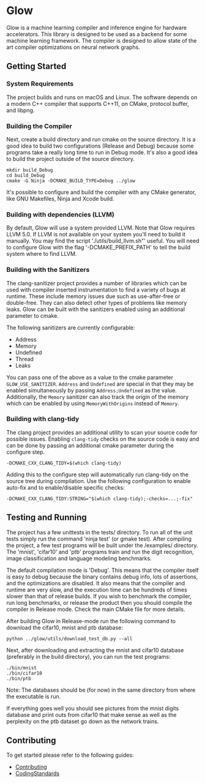 # Glow

Glow is a machine learning compiler and inference engine for hardware
accelerators. This library is designed to be used as a backend for some machine
learning framework. The compiler is designed to allow state of the art compiler
optimizations on neural network graphs.

## Getting Started

### System Requirements

The project builds and runs on macOS and Linux. The software depends on a modern
C++ compiler that supports C++11, on CMake, protocol buffer, and libpng.

### Building the Compiler

Next, create a build directory and run cmake on the source directory. It is a
good idea to build two configurations (Release and Debug) because some programs
take a really long time to run in Debug mode. It's also a good idea to build
the project outside of the source directory.

  ```
  mkdir build_Debug
  cd build_Debug
  cmake -G Ninja -DCMAKE_BUILD_TYPE=Debug ../glow
  ```

It's possible to configure and build the compiler with any CMake generator,
like GNU Makefiles, Ninja and Xcode build.

### Building with dependencies (LLVM)

By default, Glow will use a system provided LLVM.  Note that Glow requires LLVM
5.0. If LLVM is not available on your system you'll need to build it manually.
You may find the script './utils/build\_llvm.sh"' useful. You will need to
configure Glow with the flag '-DCMAKE\_PREFIX\_PATH' to tell the build system
where to find LLVM.

### Building with the Sanitizers

The clang-sanitizer project provides a number of libraries which can be used with
compiler inserted instrumentation to find a variety of bugs at runtime.  These
include memory issues due such as use-after-free or double-free.  They can also
detect other types of problems like memory leaks.  Glow can be built with the
sanitizers enabled using an additional parameter to cmake.

The following sanitizers are currently configurable:

  - Address
  - Memory
  - Undefined
  - Thread
  - Leaks

You can pass one of the above as a value to the cmake parameter
`GLOW_USE_SANITIZER`.  `Address` and `Undefined` are special in that they may be
enabled simultaneously by passing `Address;Undefined` as the value.
Additionally, the `Memory` sanitizer can also track the origin of the memory
which can be enabled by using `MemoryWithOrigins` instead of `Memory`.

### Building with clang-tidy

The clang project provides an additional utility to scan your source code for
possible issues.  Enabling `clang-tidy` checks on the source code is easy and
can be done by passing an additional cmake parameter during the configure step.

  ```
  -DCMAKE_CXX_CLANG_TIDY=$(which clang-tidy)
  ```

Adding this to the configure step will automatically run clang-tidy on the
source tree during compilation. Use the following configuration to enable
auto-fix and to enable/disable specific checks:

  ```
  -DCMAKE_CXX_CLANG_TIDY:STRING="$(which clang-tidy);-checks=...;-fix"
  ```

## Testing and Running

The project has a few unittests in the tests/ directory. To run all of the unit
tests simply run the command 'ninja test' (or gmake test).  After compiling the
project, a few test programs will be built under the /examples/ directory. The
'mnist', 'cifar10' and 'ptb' programs train and run the digit recognition, image
classification and language modeling benchmarks.

The default compilation mode is 'Debug'. This means that the compiler itself is
easy to debug because the binary contains debug info, lots of assertions, and
the optimizations are disabled. It also means that the compiler and runtime are
very slow, and the execution time can be hundreds of times slower than that of
release builds. If you wish to benchmark the compiler, run long benchmarks, or
release the product then you should compile the compiler in Release mode. Check
the main CMake file for more details.

After building Glow in Release-mode run the following command to download the
cifar10, mnist and ptb database:

```
python ../glow/utils/download_test_db.py --all
```

Next, after downloading and extracting the mnist and cifar10 database
(preferably in the build directory), you can run the test programs:

```
./bin/mnist
./bin/cifar10
./bin/ptb
```

Note: The databases should be (for now) in the same directory from where the
executable is run.

If everything goes well you should see pictures from the mnist digits database
and print outs from cifar10 that make sense as well as the perplexity on the
ptb dataset go down as the network trains.

## Contributing

To get started please refer to the following guides:
* [Contributing](docs/Contributing.md)
* [CodingStandards](docs/CodingStandards.md)

